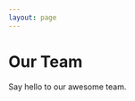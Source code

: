 ```yaml
---
layout: page
---
```


<script setup>
import { VPTeamMembers } from 'vitepress/theme'

const members = [
  {
    avatar: 'https://github.com/RainEffect.png',
    name: 'Rain_Effect',
    title: '监理',
    links: [
      { icon: 'github', link: 'https://github.com/RainEffect.png' }
    ]
  },
  {
    avatar: 'https://github.com/gryphs.png',
    name: 'Gryph',
    title: '收掌',
    links: [
      { icon: 'github', link: 'https://github.com/gryphs' }
    ]
  },
  {
    avatar: 'https://github.com/TalexDreamSoul.png',
    name: 'TalexDreamSoul',
    title: '收掌',
    links: [
      { icon: 'github', link: 'https://github.com/TalexDreamSoul' }
    ]
  },
  {
    avatar: 'https://github.com/William-Shi233.png',
    name: 'William_Shi',
    title: '总纂',
    links: [
      { icon: 'github', link: 'https://github.com/William-Shi233' }
    ]
  },
  {
    avatar: 'https://github.com/RawDiamondMC.png',
    name: 'RawDiamondMC',
    title: '纂修',
    links: [
      { icon: 'github', link: 'https://github.com/RawDiamondMC' }
    ]
  },
  {
    avatar: 'https://github.com/katorly.png',
    name: 'Katorly',
    title: '纂修',
    links: [
      { icon: 'github', link: 'https://github.com/katorly' }
    ]
  },
  {
    avatar: 'https://github.com/nanmenyangde.png',
    name: 'NanMenYangDe',
    title: '纂修',
    links: [
      { icon: 'github', link: 'https://github.com/nanmenyangde' }
    ]
  },
  {
    avatar: 'https://github.com/Super-XiaoNian.png',
    name: 'Anvil',
    title: '总校',
    links: [
      { icon: 'github', link: 'https://github.com/Super-XiaoNian' }
    ]
  },
  {
    avatar: 'https://github.com/Deer403.png',
    name: 'Deer403',
    title: '协纂',
    links: [
      { icon: 'github', link: 'https://github.com/Deer403' }
    ]
  },
  {
    avatar: 'https://github.com/KouyouX.png',
    name: 'Mochizuki Haruka',
    title: '协纂',
    links: [
      { icon: 'github', link: 'https://github.com/KouyouX' }
    ]
  },
  {
    avatar: 'https://github.com/yinghaoting.png',
    name: 'YingHaoTing',
    title: '协纂',
    links: [
      { icon: 'github', link: 'https://github.com/yinghaoting' }
    ]
  },
]
</script>

# Our Team

Say hello to our awesome team.

<VPTeamMembers size="small" :members="members" />